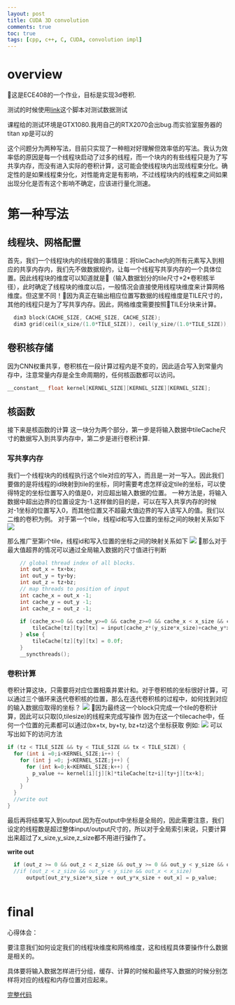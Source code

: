 ```yaml
---
layout: post
title: CUDA 3D convolution
comments: true
toc: true
tags: [cpp, c++, C, CUDA, convolution impl]
---
```

# overview
这是ECE408的一个作业，目标是实现3d卷积.

测试的时候使用[link](https://github.com/ijpq/ece408/blob/master/libwb/mp4_blockdim_eq_cache.py)这个脚本对测试数据测试

课程给的测试环境是GTX1080.我用自己的RTX2070会出bug.而实验室服务器的titan xp是可以的

这个问题分为两种写法，目前只实现了一种相对好理解但效率低的写法。我认为效率低的原因是每一个线程块启动了过多的线程，而一个块内的有些线程只是为了写共享内存，而没有进入实际的卷积计算，这可能会使线程块内出现线程束分化。确定性的是如果线程束分化，对性能肯定是有影响，不过线程块内的线程束之间如果出现分化是否有这个影响不确定，应该进行量化测速。

# 第一种写法

## 线程块、网格配置
首先，我们一个线程块内的线程做的事情是：将tileCache内的所有元素写入到相应的共享内存内，我们先不做数据规约，让每一个线程写共享内存的一个具体位置。因此线程块的维度可以知道就是（输入数据划分的tile尺寸+2*卷积核半径），此时确定了线程块的维度以后，一般情况会直接使用线程块维度来计算网格维度。但这里不同！因为真正在输出相应位置写数据的线程维度是TILE尺寸的，其他的线程只是为了写共享内存。因此，网格维度需要按照TILE分块来计算。
```c++
  dim3 block(CACHE_SIZE, CACHE_SIZE, CACHE_SIZE);
  dim3 grid(ceil(x_size/(1.0*TILE_SIZE)), ceil(y_size/(1.0*TILE_SIZE)), ceil(z_size/(1.0*TILE_SIZE)));
```

## 卷积核存储
因为CNN权重共享，卷积核在一段计算过程内是不变的，因此适合写入到常量内存中，注意常量内存是全生命周期的，任何核函数都可以访问。
```cpp
__constant__ float kernel[KERNEL_SIZE][KERNEL_SIZE][KERNEL_SIZE];
```

## 核函数
接下来是核函数的计算
这一块分为两个部分，第一步是将输入数据中tileCache尺寸的数据写入到共享内存中，第二步是进行卷积计算.

### 写共享内存
我们一个线程块内的线程执行这个tile对应的写入，而且是一对一写入。因此我们要做的是将线程的id映射到tile的坐标，同时需要考虑怎样设定tile的坐标，可以使得特定的坐标位置写入的值是0，对应超出输入数据的位置。
一种方法是，将输入数据中超出边界的位置设定为-1.这样做的目的是，可以在写入共享内存的时候对-1坐标的位置写入0，而其他位置又不超最大值边界的写入该写入的值。我们以二维的卷积为例。
对于第一个tile，线程id和写入位置的坐标之间的映射关系如下
![](/assets/Page1.jpg)

那么推广至第i个tile，线程id和写入位置的坐标之间的映射关系如下
![](/assets/Page2.jpg)
那么对于最大值超界的情况可以通过全局输入数据的尺寸值进行判断
```cpp
    // global thread index of all blocks.
    int out_x = tx+bx; 
    int out_y = ty+by;
    int out_z = tz+bz;
    // map threads to position of input
    int cache_x = out_x -1;
    int cache_y = out_y -1;
    int cache_z = out_z -1;
	
    if (cache_x>=0 && cache_y>=0 && cache_z>=0 && cache_x < x_size && cache_y < y_size && cache_z < z_size) {
        tileCache[tz][ty][tx] = input[cache_z*(y_size*x_size)+cache_y*x_size+cache_x];
    } else {
        tileCache[tz][ty][tx] = 0.0f;
    }
    __syncthreads();
```
### 卷积计算
卷积计算这块，只需要将对应位置相乘并累计和。对于卷积核的坐标很好计算，可以通过三个循环来迭代卷积核的位置，那么在迭代卷积核的过程中，如何找到对应的输入数据应取得的坐标？
![](/assets/Page3.jpg)
因为最终这一个block只完成一个tile的卷积计算，因此可以只取[0,tilesize)的线程来完成写操作
因为在这一个tilecache中，任何一个位置的元素都可以通过(bx+tx, by+ty, bz+tz)这个坐标获取
例如:
![](/assets/p4.jpg)
可以写出如下的访问方法
```cpp
if (tz < TILE_SIZE && ty < TILE_SIZE && tx < TILE_SIZE) {
  for (int i =0;i<KERNEL_SIZE;i++) {
    for (int j =0; j<KERNEL_SIZE;j++) {
      for (int k=0;k<KERNEL_SIZE;k++) {
        p_value += kernel[i][j][k]*tileCache[tz+i][ty+j][tx+k];
      }
    }
  }
  //write out
}
```
最后再将结果写入到output.因为在output中坐标是全局的，因此需要注意，我们设定的线程数是超过整体input/output尺寸的，所以对于全局索引来说，只要计算出来超过了x_size,y_size,z_size都不用进行操作了。

**write out**
```cpp
  if (out_z >= 0 && out_z < z_size && out_y >= 0 && out_y < y_size && out_x >= 0 && out_x < x_size) 
  //if (out_z < z_size && out_y < y_size && out_x < x_size)
      output[out_z*y_size*x_size + out_y*x_size + out_x] = p_value;
    
```


# final
心得体会：

要注意我们如何设定我们的线程块维度和网格维度，这和线程具体要操作什么数据是相关的。

具体要将输入数据怎样进行分组，缓存、计算的时候和最终写入数据的时候分别怎样将对应的线程和内存位置对应起来。

[完整代码](https://github.com/ijpq/ece408/blob/master/libwb/mp4_blockdim_eq_cache.cu)